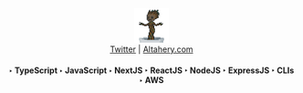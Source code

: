
<div align='center'>
   <img src="./dancing-groot.gif" width="60"  /><br />
   <a href="https://twitter.com/robot0x01">Twitter</a> | 
   <a href="https://altahery.com">Altahery.com</a>
  <h4>
    ‣ TypeScript
    ‣ JavaScript 
    ‣ NextJS
    ‣ ReactJS
    ‣ NodeJS
    ‣ ExpressJS
    ‣ CLIs
    ‣ AWS
  </h4>  
</div>
